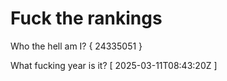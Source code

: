 # Fuck the rankings

Who the hell am I?
{ 24335051 }

What fucking year is it?
[ 2025-03-11T08:43:20Z ]
